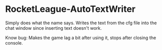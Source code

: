 # RocketLeague-AutoTextWriter
Simply does what the name says. Writes the text from the cfg file into the chat window since inserting text doesn't work.

Know bug:
Makes the game lag a bit after using it, stops after closing the console.
